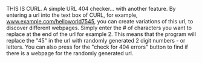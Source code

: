 THIS IS CURL. A simple URL 404 checker... with another feature.
By entering a url into the text box of CURL, for example, www.example.com/helloworld7545, you can create variations of this url, to discover different webpages. 
Simply enter the # of characters you want to replace at the end of the url for example 2. This means that the program will replace the "45" in the url with
randomly generated 2 digit numbers - or letters.
You can also press for the "check for 404 errors" button to find if there is a webpage for the randomly generated url.

